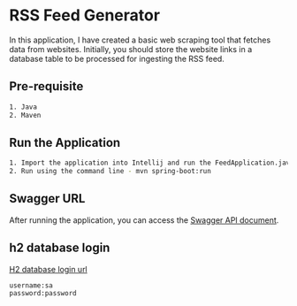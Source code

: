 # RSS Feed Generator

In this application, I have created a basic web scraping tool that fetches data from websites. Initially, you should store the website links in a database table to be processed for ingesting the RSS feed.

## Pre-requisite
```bash
1. Java
2. Maven
```
## Run the Application
```bash
1. Import the application into Intellij and run the FeedApplication.java class
2. Run using the command line - mvn spring-boot:run

```
## Swagger URL
After running the application, you can access the [Swagger API document](http://localhost:8081/api/master/swagger-ui/index.html).

## h2 database login
[H2 database login url](http://localhost:8081/h2-console)
```
username:sa
password:password
```
